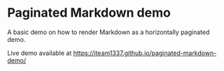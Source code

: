 # Paginated Markdown demo

A basic demo on how to render Markdown as a horizontally paginated demo.

Live demo available at https://iteam1337.github.io/paginated-markdown-demo/
